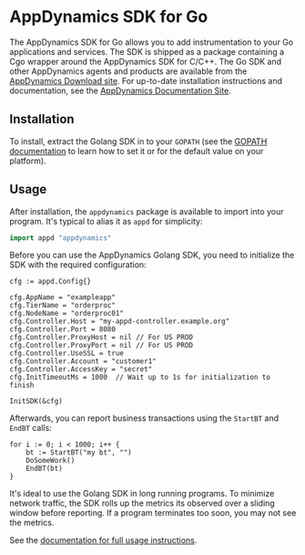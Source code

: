 AppDynamics SDK for Go
======================

The AppDynamics SDK for Go allows you to add instrumentation to your Go applications and services. The SDK is shipped as a package containing a Cgo wrapper around the AppDynamics SDK for C/C++. The Go SDK and other AppDynamics agents and products are available from the [AppDynamics Download site](https://download.appdynamics.com). For up-to-date installation instructions and documentation, see the [AppDynamics Documentation Site](https://docs.appdynamics.com).

## Installation

To install, extract the Golang SDK in to your `GOPATH` (see the [GOPATH documentation](https://golang.org/doc/code.html#GOPATH) to learn how to set it or for the default value on your platform).

## Usage

After installation, the `appdynamics` package is available to import into your program. It's typical to alias it as `appd` for simplicity:

```go
import appd "appdynamics"
```

Before you can use the AppDynamics Golang SDK, you need to initialize the SDK with the required configuration:

```
cfg := appd.Config{}

cfg.AppName = "exampleapp"
cfg.TierName = "orderproc"
cfg.NodeName = "orderproc01"
cfg.Controller.Host = "my-appd-controller.example.org"
cfg.Controller.Port = 8080
cfg.Controller.ProxyHost = nil // For US PROD
cfg.Controller.ProxyPort = nil // For US PROD
cfg.Controller.UseSSL = true
cfg.Controller.Account = "customer1"
cfg.Controller.AccessKey = "secret"
cfg.InitTimeoutMs = 1000  // Wait up to 1s for initialization to finish

InitSDK(&cfg)
```

Afterwards, you can report business transactions using the `StartBT` and `EndBT` calls:

```
for i := 0; i < 1000; i++ {
    bt := StartBT("my bt", "")
    DoSomeWork()
    EndBT(bt)
}
```

It's ideal to use the Golang SDK in long running programs. To minimize network traffic, the SDK rolls up the metrics its observed over a sliding window before reporting. If a program terminates too soon, you may not see the metrics.

See the [documentation for full usage instructions](https://docs.appdynamics.com).
